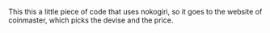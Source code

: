 This this a little piece of code that uses nokogiri, so it goes to the website of coinmaster, which picks the devise and the price. 
